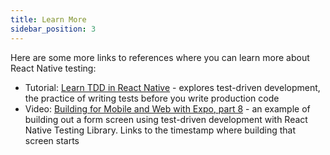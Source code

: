 ```yaml
---
title: Learn More
sidebar_position: 3
---
```


Here are some more links to references where you can learn more about React Native testing:

- Tutorial: [Learn TDD in React Native](https://learntdd.in/react-native) - explores test-driven development, the practice of writing tests before you write production code
- Video: [Building for Mobile and Web with Expo, part 8](https://youtu.be/2Dd8vtfVmTs?t=1253) - an example of building out a form screen using test-driven development with React Native Testing Library. Links to the timestamp where building that screen starts
